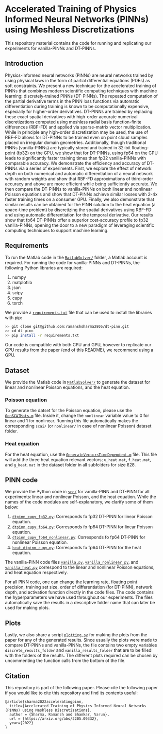 # Accelerated Training of Physics Informed Neural Networks (PINNs) using Meshless Discretizations

This repository material contains the code for running and replicating our experiments for vanilla-PINNs and DT-PINNs.

## Introduction

Physics-informed neural networks (PINNs) are neural networks trained by using physical laws in the form of partial differential equations (PDEs) as soft constraints. We present a new technique for the accelerated training of PINNs that combines modern scientific computing techniques with machine learning: discretely-trained PINNs (DT-PINNs). The repeated computation of the partial derivative terms in the PINN loss functions via automatic differentiation during training is known to be computationally expensive, especially for higher-order derivatives. DT-PINNs are trained by replacing these exact spatial derivatives with high-order accurate numerical discretizations computed using meshless radial basis function-finite differences (RBF-FD) and applied via sparse-matrix vector multiplication. While in principle any high-order discretization may be used, the use of RBF-FD allows for DT-PINNs to be trained even on point cloud samples placed on irregular domain geometries. Additionally, though traditional PINNs (vanilla-PINNs) are typically stored and trained in 32-bit floating-point (fp32) on the GPU, we show that for DT-PINNs, using fp64 on the GPU leads to significantly faster training times than fp32 vanilla-PINNs with comparable accuracy. We demonstrate the efficiency and accuracy of DT-PINNs via a series of experiments. First, we explore the effect of network depth on both numerical and automatic differentiation of a neural network with random weights and show that RBF-FD approximations of third-order accuracy and above are more efficient while being sufficiently accurate. We then compare the DT-PINNs to vanilla-PINNs on both linear and nonlinear Poisson equations and show that DT-PINNs achieve similar losses with 2-4x faster training times on a consumer GPU. Finally, we also demonstrate that similar results can be obtained for the PINN solution to the heat equation (a space-time problem) by discretizing the spatial derivatives using RBF-FD and using automatic differentiation for the temporal derivative. Our results show that fp64 DT-PINNs offer a superior cost-accuracy profile to fp32 vanilla-PINNs, opening the door to a new paradigm of leveraging scientific computing techniques to support machine learning.

## Requirements

To run the Matlab code in the [``MatlabSolver/``](MatlabSolver/) folder, a Matlab account is required. For running the code for vanilla-PINNs and DT-PINNs, the following Python libraries are required:

1. numpy
2. matplotlib
3. json
4. scipy
5. cupy
6. torch

We provide a [``requirements.txt``](requirements.txt) file that can be used to install the libraries with pip:

```bash
>> git clone git@github.com:ramanshsharma2806/dt-pinn.git
>> cd dt-pinn
>> pip install -r requirements.txt
```

Our code is compatible with both CPU and GPU, however to replicate our GPU results from the paper (end of this README), we recommend using a GPU.


## Dataset
We provide the Matlab code in [``MatlabSolver/``](MatlabSolver/) to generate the dataset for linear and nonlinear Poisson equations, and the heat equation.

### Poisson equation
To generate the datset for the Poisson equation, please use the [``GenSCAIMats.m``](MatlabSolver/GenSCAIMats.m) file. Inside it, change the ``nonlinear`` variable value to 0 for linear and 1 for nonlinear. Running this file automatically makes the corresponding ``scai/`` (or ``nonlinear/`` in case of nonlinear Poisson) dataset folder.

### Heat equation
For the heat equation, use the [``GenerateVectorsTimeDependent.m``](MatlabSolver/GenerateVectorsTimeDependent.m) file. This file will add the three heat equation relevant vectors; ``u_heat.mat``, ``f_heat.mat``, and ``g_heat.mat`` in the dataset folder in all subfolders for size 828.

## PINN code
We provide the Python code in [``src/``](src/) for vanilla-PINN and DT-PINN for all experiments: linear and nonlinear Poisson, and the heat equation. While the names of the code modules are self-explanatory, we clarify some of them below:

1. [``dtpinn_cupy_fp32.py``](src/dtpinn_cupy_fp32.py): Corresponds fo fp32 DT-PINN for linear Poisson equation.
2. [``dtpinn_cupy_fp64.py``](src/dtpinn_cupy_fp64.py): Corresponds fo fp64 DT-PINN for linear Poisson equation.
3. [``dtpinn_cupy_fp64_nonlinear.py``](src/dtpinn_cupy_fp64_nonlinear.py): Corresponds fo fp64 DT-PINN for nonlinear Poisson equation.
4. [``heat_dtpinn_cupy.py``](src/heat_dtpinn_cupy.py): Corresponds fo fp64 DT-PINN for the heat equation.

The vanilla-PINN code files [``vanilla.py``](src/vanilla.py), [``vanilla_nonlinear.py``](src/vanilla_nonlinear.py), and [``vanilla_heat.py``](src/vanilla_heat.py) correspond to the linear and nonlinear Poisson equations, and heat equation respectively.

For all PINN code, one can change the learning rate, floating point precision, training set size, order of differentiation (for DT-PINN), network depth, and activation function directly in the code files. The code contains the hyperparameters we have used throughout our experiments. The files automatically save the results in a descriptive folder name that can later be used for making plots.

## Plots
Lastly, we also share a script [``plotting.py``](src/plotting.py) for making the plots from the paper for any of the generated results. Since usually the plots were made to compare DT-PINNs and vanilla-PINNs, the file contains two empty variables ``discrete_results_folder`` and ``vanilla_results_folder`` that are to be filled with the folders of the results. The different plots required can be chosen by uncommenting the function calls from the bottom of the file.

## Citation
This repository is part of the following paper. Please cite the following paper if you would like to cite this repository and find its contents useful:

```text
@article{sharma2022acceleratingpinn,
  title={Accelerated Training of Physics Informed Neural Networks (PINNs) using Meshless Discretizations},
  author = {Sharma, Ramansh and Shankar, Varun},
  url = {https://arxiv.org/abs/2205.09332},
  year={2022}
}
